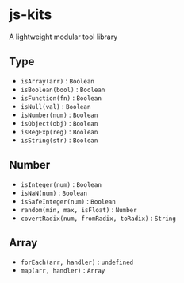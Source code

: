 # js-kits

A lightweight modular tool library

## Type

- `isArray(arr)` : `Boolean`
- `isBoolean(bool)` : `Boolean`
- `isFunction(fn)` : `Boolean`
- `isNull(val)` : `Boolean`
- `isNumber(num)` : `Boolean`
- `isObject(obj)` : `Boolean`
- `isRegExp(reg)` : `Boolean`
- `isString(str)` : `Boolean`

## Number

- `isInteger(num)` : `Boolean`
- `isNaN(num)` : `Boolean`
- `isSafeInteger(num)` : `Boolean`
- `random(min, max, isFloat)` : `Number`
- `covertRadix(num, fromRadix, toRadix)` : `String`

## Array

- `forEach(arr, handler)` : `undefined`
- `map(arr, handler)` : `Array`
